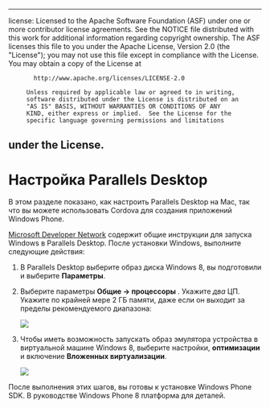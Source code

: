 * * *

license: Licensed to the Apache Software Foundation (ASF) under one or more contributor license agreements. See the NOTICE file distributed with this work for additional information regarding copyright ownership. The ASF licenses this file to you under the Apache License, Version 2.0 (the "License"); you may not use this file except in compliance with the License. You may obtain a copy of the License at

           http://www.apache.org/licenses/LICENSE-2.0
    
         Unless required by applicable law or agreed to in writing,
         software distributed under the License is distributed on an
         "AS IS" BASIS, WITHOUT WARRANTIES OR CONDITIONS OF ANY
         KIND, either express or implied.  See the License for the
         specific language governing permissions and limitations
    

## under the License.

# Настройка Parallels Desktop

В этом разделе показано, как настроить Parallels Desktop на Mac, так что вы можете использовать Cordova для создания приложений Windows Phone.

[Microsoft Developer Network][1] содержит общие инструкции для запуска Windows в Parallels Desktop. После установки Windows, выполните следующие действия:

 [1]: http://msdn.microsoft.com/en-US/library/windows/apps/jj945424

1.  В Parallels Desktop выберите образ диска Windows 8, вы подготовили и выберите **Параметры**.

2.  Выберите параметры **Общие → процессоры** . Укажите *два* ЦП. Укажите по крайней мере 2 ГБ памяти, даже если он выходит за пределы рекомендуемого диапазона:
    
    ![][2]

3.  Чтобы иметь возможность запускать образ эмулятора устройства в виртуальной машине Windows 8, выберите настройки, **оптимизации** и включение **Вложенных виртуализации**.
    
    ![][3]

 [2]: img/guide/platforms/wp8/parallel_cpu_opts.png
 [3]: img/guide/platforms/wp8/parallel_optimize_opts.png

После выполнения этих шагов, вы готовы к установке Windows Phone SDK. В руководстве Windows Phone 8 платформа для деталей.